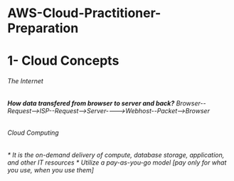 # AWS-Cloud-Practitioner-Preparation

# 1- Cloud Concepts

<h6>The Internet<h6> 

**How data transfered from browser to server and back?**
Browser--Request-->ISP--Request-->Server---->Webhost--Packet-->Browser

<h6>Cloud Computing<h6>
* It is the on-demand delivery of compute, database storage, application, and other IT resources
* Utilize a pay-as-you-go model [pay only for what you use, when you use them]
 

  
